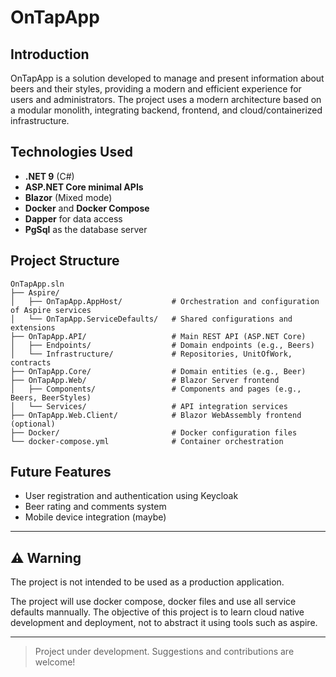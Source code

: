 
# OnTapApp


## Introduction
OnTapApp is a solution developed to manage and present information about beers and their styles, providing a modern and efficient experience for users and administrators. The project uses a modern architecture based on a modular monolith, integrating backend, frontend, and cloud/containerized infrastructure.


## Technologies Used
- **.NET 9** (C#)
- **ASP.NET Core minimal APIs**
- **Blazor** (Mixed mode)
- **Docker** and **Docker Compose**
- **Dapper** for data access
- **PgSql** as the database server


## Project Structure
```
OnTapApp.sln
├── Aspire/
│   ├── OnTapApp.AppHost/           # Orchestration and configuration of Aspire services
│   └── OnTapApp.ServiceDefaults/   # Shared configurations and extensions
├── OnTapApp.API/                   # Main REST API (ASP.NET Core)
│   ├── Endpoints/                  # Domain endpoints (e.g., Beers)
│   └── Infrastructure/             # Repositories, UnitOfWork, contracts
├── OnTapApp.Core/                  # Domain entities (e.g., Beer)
├── OnTapApp.Web/                   # Blazor Server frontend
│   ├── Components/                 # Components and pages (e.g., Beers, BeerStyles)
│   └── Services/                   # API integration services
├── OnTapApp.Web.Client/            # Blazor WebAssembly frontend (optional)
├── Docker/                         # Docker configuration files
└── docker-compose.yml              # Container orchestration
```


## Future Features
- User registration and authentication using Keycloak
- Beer rating and comments system
- Mobile device integration (maybe)


---

## :warning: Warning

The project is not intended to be used as a production application.

The project will use docker compose, docker files and use all service defaults mannually. 
The objective of this project is to learn cloud native development and deployment, not to abstract it using tools such as aspire.


---
> Project under development. Suggestions and contributions are welcome!

